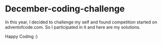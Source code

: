 # December-coding-challenge

In this year, I decided to challenge my self and found competition started on adventofcode.com. So I participated in it and here are my solutions.

Happy Coding :)
